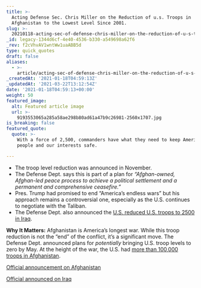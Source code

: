 ```yaml
---
title: >-
  Acting Defense Sec. Chris Miller on the Reduction of u.s. Troops in
  Afghanistan to the Lowest Level Since 2001.
slug: >-
  20210118-acting-sec-of-defense-chris-miller-on-the-reduction-of-u-s-troops-in-afghanistan-to-the-lowest-level-since-2001
_id: legacy-1344d6cf-4e40-4536-b330-a549698a62f6
_rev: f2cVhvAV1wntWw1uaABB5d
type: quick_quotes
draft: false
aliases:
  - >-
    article/acting-sec-of-defense-chris-miller-on-the-reduction-of-u-s-troops-in-afghanistan-to-the-lowest-level-since-2001/
_createdAt: '2021-01-18T04:59:13Z'
_updatedAt: '2021-03-22T13:12:54Z'
date: '2021-01-18T04:59:13+00:00'
weight: 50
featured_image:
  alt: Featured article image
  url: >-
    9193553065a285a58ae298b80ad61a47b9c26981-2560x1707.jpg
is_breaking: false
featured_quote:
  quote: >-
    With a force of 2,500, commanders have what they need to keep America, our
    people and our interests safe.

---
```

* The troop level reduction was announced in November.
* The Defense Dept. says this is part of a plan for _“Afghan-owned, Afghan-led peace process to achieve a political settlement and a permanent and comprehensive ceasefire.”_
* Pres. Trump had promised to end “America’s endless wars” but his approach remains a controversial one, especially as the U.S. continues to negotiate with the Taliban.
* The Defense Dept. also announced the [U.S. reduced U.S. troops to 2500 in Iraq](https://www.defense.gov/Newsroom/Releases/Release/Article/2473344/statement-by-acting-defense-secretary-christopher-miller-on-force-levels-in-iraq/).

**Why It Matters:** Afghanistan is America’s longest war. While this troop reduction is not the “end” of the conflict, it’s a significant move. The Defense Dept. announced plans for *potentially* bringing U.S. troop levels to zero by May. At the height of the war, the U.S. had [more than 100,000 troops in Afghanistan](https://www.reuters.com/article/us-usa-afghanistan-military/u-s-troops-in-afghanistan-now-down-to-2500-lowest-since-2001-pentagon-idUSKBN29K229).

[Official announcement on Afghanistan](https://www.defense.gov/Newsroom/Releases/Release/Article/2473337/statement-by-acting-defense-secretary-christopher-miller-on-force-levels-in-afg/)

[Official announced on Iraq](https://www.defense.gov/Newsroom/Releases/Release/Article/2473344/statement-by-acting-defense-secretary-christopher-miller-on-force-levels-in-iraq/)